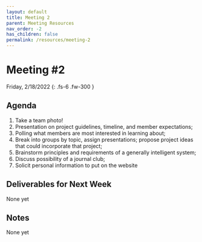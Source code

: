 ```yaml
---
layout: default
title: Meeting 2
parent: Meeting Resources
nav_order: -2
has_children: false
permalink: /resources/meeting-2
---
```


# Meeting #2

Friday, 2/18/2022
{: .fs-6 .fw-300 }

## Agenda
1. Take a team photo!
2. Presentation on project guidelines, timeline, and member expectations;
3. Polling what members are most interested in learning about;
4. Break into groups by topic, assign presentations; propose project ideas that could incorporate that project;
5. Brainstorm principles and requirements of a generally intelligent system;
6. Discuss possibility of a journal club;
7. Solicit personal information to put on the website

## Deliverables for Next Week
None yet

## Notes
None yet
